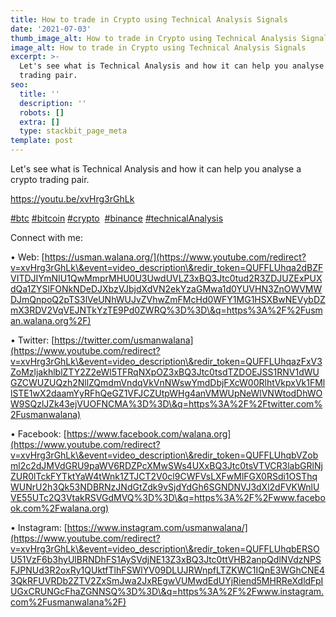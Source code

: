 ```yaml
---
title: How to trade in Crypto using Technical Analysis Signals
date: '2021-07-03'
thumb_image_alt: How to trade in Crypto using Technical Analysis Signals
image_alt: How to trade in Crypto using Technical Analysis Signals
excerpt: >-
  Let's see what is Technical Analysis and how it can help you analyse a crypto
  trading pair.
seo:
  title: ''
  description: ''
  robots: []
  extra: []
  type: stackbit_page_meta
template: post
---
```

Let's see what is Technical Analysis and how it can help you analyse a crypto trading pair.

<https://youtu.be/xvHrg3rGhLk>

[#btc](https://www.youtube.com/hashtag/btc) [#bitcoin](https://www.youtube.com/hashtag/bitcoin) [#crypto](https://www.youtube.com/hashtag/crypto)  [#binance](https://www.youtube.com/hashtag/binance) [#technicalAnalysis](https://www.youtube.com/hashtag/technicalanalysis)

Connect with me: 

• Web: [https://usman.walana.org/](https://www.youtube.com/redirect?v=xvHrg3rGhLk\&event=video_description\&redir_token=QUFFLUhqa2dBZFVITDJIYmNIU1QwMmprMHU0U3UwdUVLZ3xBQ3Jtc0tud2R3ZDJUZExPUXdQa1ZYSlFONkNDeDJXbzVJbjdXdVN2ekYzaGMwa1d0YUVHN3ZnOWVMWDJmQnpoQ2pTS3lVeUNhWUJvZVhwZmFMcHd0WFY1MG1HSXBwNEVybDZmX3RDV2VqVEJNTkYzTE9Pd0ZWRQ%3D%3D\&q=https%3A%2F%2Fusman.walana.org%2F)

• Twitter: [https://twitter.com/usmanwalana](https://www.youtube.com/redirect?v=xvHrg3rGhLk\&event=video_description\&redir_token=QUFFLUhqazFxV3ZoMzljakhlblZTY2Z2eWl5TFRqNXpOZ3xBQ3Jtc0tsdTZDOEJSS1RNV1dWUGZCWUZUQzh2NllZQmdmVndqVkVnNWswYmdDbjFXcW00RlhtVkpxVk1FMllSTE1wX2daamYyRFhQeGZ1VFJCZUtpWHg4anVMWUpNeWlVNWtodDhWOW9SQzlJZk43ejVUOFNCMA%3D%3D\&q=https%3A%2F%2Ftwitter.com%2Fusmanwalana)

• Facebook: [https://www.facebook.com/walana.org](https://www.youtube.com/redirect?v=xvHrg3rGhLk\&event=video_description\&redir_token=QUFFLUhqbVZobml2c2dJMVdGRU9paWV6RDZPcXMwSWs4UXxBQ3Jtc0tsVTVCR3labGRlNjZUR0lTckFYTktYaW4tWnk1ZTJCT2V0cl9CWFVsLXFwMlFGX0RSdi1OSThqWUNrU2h3Qk53NDBRNzJNdGtZdk9vSjdYdGh6SGNDNVJ3dXl2dFVKWnlUVE55UTc2Q3VtakRSVGdMVQ%3D%3D\&q=https%3A%2F%2Fwww.facebook.com%2Fwalana.org)

• Instagram: [https://www.instagram.com/usmanwalana/](https://www.youtube.com/redirect?v=xvHrg3rGhLk\&event=video_description\&redir_token=QUFFLUhqbERSOU51VzF6b3hyUlBRNDhFS1AySVdjNE13Z3xBQ3Jtc0ttVHB2anpQdlNVdzNPSFJPNUd3R2oxRy1QUktfTlhFSWlYV09DLUJRWnpfLTZKWC1IQnE3WGhCNE43QkRFUVRDb2ZTV2ZxSmJwa2JxREgwVUMwdEdUYjRiend5MHRReXdldFpIUGxCRUNGcFhaZGNNSQ%3D%3D\&q=https%3A%2F%2Fwww.instagram.com%2Fusmanwalana%2F)
